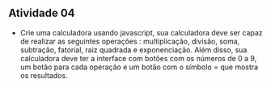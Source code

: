## Atividade 04
- Crie uma calculadora usando javascript, sua calculadora deve ser capaz de realizar as seguintes operações : multiplicação, divisão, soma, subtração, fatorial, raiz quadrada e exponenciação. Além disso, sua calculadora deve ter a interface com botões com os números de 0 a 9, um botão para cada operação e um botão com o símbolo = que mostra os resultados.
